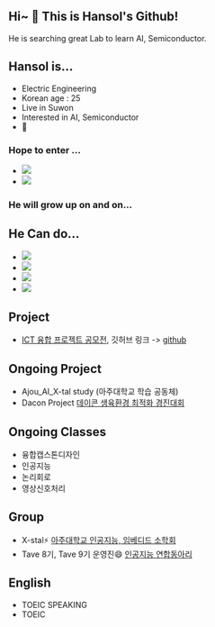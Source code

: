 ## Hi~ 👋 This is Hansol's Github!

He is searching great Lab to learn AI, Semiconductor.

## Hansol is...
- Electric Engineering
- Korean age : 25
- Live in Suwon
- Interested in AI, Semiconductor
- 🤔


### Hope to enter ...
- <img src="https://img.shields.io/badge/Samsung-050505?style=flat-square&logo=Samsung&logoColor=white"/>
- <img src="https://img.shields.io/badge/LG-ed0707?style=flat-square&logo=LG&logoColor=white"/>

### He will grow up on and on...

## He Can do...
- <img src="https://img.shields.io/badge/Python-112fd9?style=flat-square&logo=Python&logoColor=white"/>
- <img src="https://img.shields.io/badge/Matlab-d62d1e?style=flat-square&logo=&logoColor=white"/> 
- <img src="https://img.shields.io/badge/C++-4d640?style=flat-square&logo=C%2B%2B&logoColor=white"/>
- <img src="https://img.shields.io/badge/R-3776AB?style=flat-square&logo=R&logoColor=white">

## Project
- [ICT 융합 프로젝트 공모전](https://www.all-con.co.kr/view/contest/474641), 깃허브 링크 -> [github](https://github.com/hansollasido/Chat_bot)

## Ongoing Project
- Ajou_AI_X-tal study (아주대학교 학습 공동체)
- Dacon Project [데이콘 생육환경 최적화 경진대회](https://dacon.io/competitions/official/235897/overview/description)

## Ongoing Classes
- 융합캡스톤디자인
- 인공지능
- 논리회로
- 영상신호처리

## Group
- X-stal⚡ [아주대학교 인공지능, 임베디드 소학회](https://www.youtube.com/channel/UCyWvti9qQ77U5NDiSND_X2g)
- Tave 8기, Tave 9기 운영진😄 [인공지능 연합동아리](https://www.instagram.com/tave_wave/?hl=en)

## English
- TOEIC SPEAKING
- TOEIC


<!--
**hansollasido/hansollasido** is a ✨ _special_ ✨ repository because its `README.md` (this file) appears on your GitHub profile.

Here are some ideas to get you started:

- 🔭 I’m currently working on ...
- 🌱 I’m currently learning ...
- 👯 I’m looking to collaborate on ...
- 🤔 I’m looking for help with ...
- 💬 Ask me about ...
- 📫 How to reach me: ...
- 😄 Pronouns: ...
- ⚡ Fun fact: ...
-->
